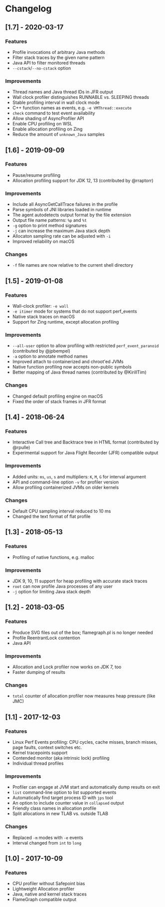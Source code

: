 # Changelog

## [1.7] - 2020-03-17

### Features
 - Profile invocations of arbitrary Java methods
 - Filter stack traces by the given name pattern
 - Java API to filter monitored threads
 - `--cstack`/`--no-cstack` option

### Improvements
 - Thread names and Java thread IDs in JFR output
 - Wall clock profiler distinguishes RUNNABLE vs. SLEEPING threads
 - Stable profiling interval in wall clock mode
 - C++ function names as events, e.g. `-e VMThread::execute`
 - `check` command to test event availability
 - Allow shading of AsyncProfiler API
 - Enable CPU profiling on WSL
 - Enable allocation profiling on Zing
 - Reduce the amount of `unknown_Java` samples

## [1.6] - 2019-09-09

### Features
 - Pause/resume profiling
 - Allocation profiling support for JDK 12, 13 (contributed by @rraptorr)

### Improvements
 - Include all AsyncGetCallTrace failures in the profile
 - Parse symbols of JNI libraries loaded in runtime
 - The agent autodetects output format by the file extension
 - Output file name patterns: `%p` and `%t`
 - `-g` option to print method signatures
 - `-j` can increase the maximum Java stack depth
 - Allocaton sampling rate can be adjusted with `-i`
 - Improved reliability on macOS

### Changes
 - `-f` file names are now relative to the current shell directory

## [1.5] - 2019-01-08

### Features
 - Wall-clock profiler: `-e wall`
 - `-e itimer` mode for systems that do not support perf_events
 - Native stack traces on macOS
 - Support for Zing runtime, except allocation profiling

### Improvements
 - `--all-user` option to allow profiling with restricted
   `perf_event_paranoid` (contributed by @jpbempel)
 - `-a` option to annotate method names
 - Improved attach to containerized and chroot'ed JVMs
 - Native function profiling now accepts non-public symbols
 - Better mapping of Java thread names (contributed by @KirillTim)

### Changes
 - Changed default profiling engine on macOS
 - Fixed the order of stack frames in JFR format

## [1.4] - 2018-06-24

### Features
 - Interactive Call tree and Backtrace tree in HTML format (contributed by @rpulle)
 - Experimental support for Java Flight Recorder (JFR) compatible output
 
### Improvements
 - Added units: `ms`, `us`, `s` and multipliers: `K`, `M`, `G` for interval argument
 - API and command-line option `-v` for profiler version
 - Allow profiling containerized JVMs on older kernels

### Changes
 - Default CPU sampling interval reduced to 10 ms
 - Changed the text format of flat profile

## [1.3] - 2018-05-13

### Features
 - Profiling of native functions, e.g. malloc
 
### Improvements
 - JDK 9, 10, 11 support for heap profiling with accurate stack traces
 - `root` can now profile Java processes of any user
 - `-j` option for limiting Java stack depth

## [1.2] - 2018-03-05

### Features
 - Produce SVG files out of the box; flamegraph.pl is no longer needed
 - Profile ReentrantLock contention
 - Java API
 
### Improvements
 - Allocation and Lock profiler now works on JDK 7, too
 - Faster dumping of results

### Changes
 - `total` counter of allocation profiler now measures heap pressure (like JMC)

## [1.1] - 2017-12-03

### Features
 - Linux Perf Events profiling: CPU cycles, cache misses, branch misses, page faults, context switches etc.
 - Kernel tracepoints support
 - Contended monitor (aka intrinsic lock) profiling
 - Individual thread profiles

### Improvements
 - Profiler can engage at JVM start and automatically dump results on exit
 - `list` command-line option to list supported events
 - Automatically find target process ID with `jps` tool
 - An option to include counter value in `collapsed` output
 - Friendly class names in allocation profile
 - Split allocations in new TLAB vs. outside TLAB

### Changes
 - Replaced `-m` modes with `-e` events
 - Interval changed from `int` to `long`

## [1.0] - 2017-10-09

### Features
 - CPU profiler without Safepoint bias
 - Lightweight Allocation profiler
 - Java, native and kernel stack traces
 - FlameGraph compatible output
